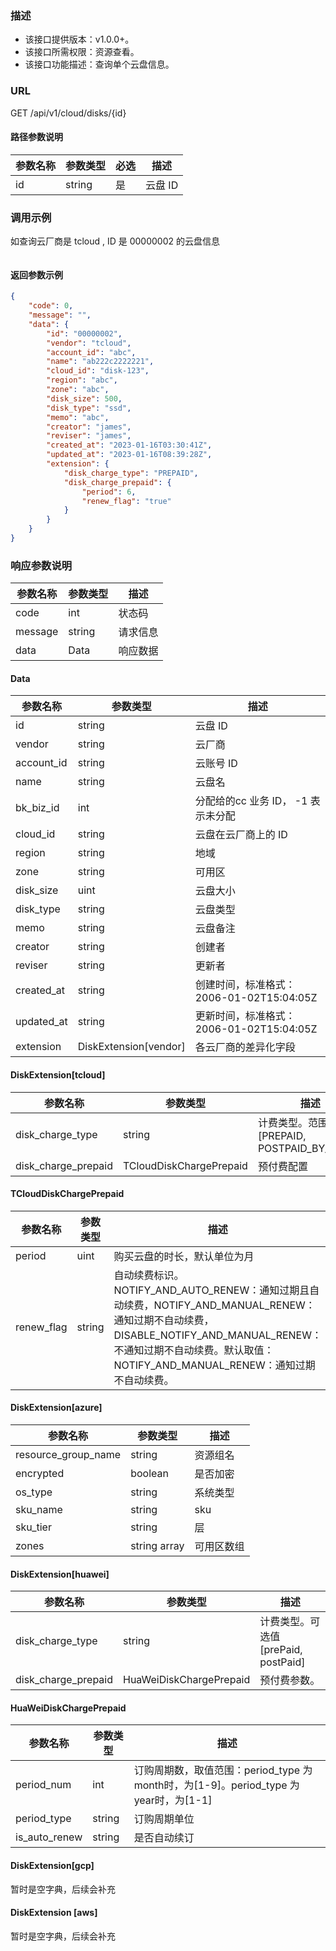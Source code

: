 ### 描述

- 该接口提供版本：v1.0.0+。
- 该接口所需权限：资源查看。
- 该接口功能描述：查询单个云盘信息。

### URL

GET /api/v1/cloud/disks/{id}

#### 路径参数说明

| 参数名称 | 参数类型    | 必选 | 描述     |
|------|---------|----|--------|
| id   | string  | 是  | 云盘 ID  |

### 调用示例

如查询云厂商是 tcloud , ID 是 00000002 的云盘信息
```json
```

#### 返回参数示例
```json
{
    "code": 0,
    "message": "",
    "data": {
        "id": "00000002",
        "vendor": "tcloud",
        "account_id": "abc",
        "name": "ab222c2222221",
        "cloud_id": "disk-123",
        "region": "abc",
        "zone": "abc",
        "disk_size": 500,
        "disk_type": "ssd",
        "memo": "abc",
        "creator": "james",
        "reviser": "james",
        "created_at": "2023-01-16T03:30:41Z",
        "updated_at": "2023-01-16T08:39:28Z",
        "extension": {
            "disk_charge_type": "PREPAID",
            "disk_charge_prepaid": {
                "period": 6,
                "renew_flag": "true"
            }
        }
    }
}
```
### 响应参数说明

| 参数名称    | 参数类型   | 描述   |
|---------|--------|------|
| code    | int  | 状态码  |
| message | string | 请求信息 |
| data    | Data | 响应数据 |
#### Data
| 参数名称   | 参数类型   | 描述                                       |
|--------|--------|------------------------------------------|
| id | string | 云盘 ID |
| vendor | string | 云厂商 |
| account_id | string | 云账号 ID |
| name | string | 云盘名 |
| bk_biz_id | int | 分配给的cc 业务 ID， -1 表示未分配 |
| cloud_id | string | 云盘在云厂商上的 ID |
| region | string | 地域 |
| zone | string | 可用区 |
| disk_size | uint | 云盘大小 |
| disk_type | string | 云盘类型 |
| memo | string | 云盘备注 | 
| creator | string | 创建者 |
| reviser | string | 更新者 |
| created_at | string | 创建时间，标准格式：2006-01-02T15:04:05Z |
| updated_at | string | 更新时间，标准格式：2006-01-02T15:04:05Z | 
| extension | DiskExtension[vendor] | 各云厂商的差异化字段| 

#### DiskExtension[tcloud]

| 参数名称                           | 参数类型 |描述                                                         |
|--------------------------------| -------- |  ------------------------------------------------------------ |
| disk_charge_type | string | 计费类型。范围[PREPAID, POSTPAID_BY_HOUR] |
| disk_charge_prepaid | TCloudDiskChargePrepaid | 预付费配置|

#### TCloudDiskChargePrepaid

| 参数名称                           | 参数类型 |描述                                                         |
|--------------------------------| -------- |------------------------------------------------------------ |
| period | uint | 购买云盘的时长，默认单位为月 |
| renew_flag | string | 自动续费标识。NOTIFY_AND_AUTO_RENEW：通知过期且自动续费，NOTIFY_AND_MANUAL_RENEW：通知过期不自动续费，DISABLE_NOTIFY_AND_MANUAL_RENEW：不通知过期不自动续费。默认取值：NOTIFY_AND_MANUAL_RENEW：通知过期不自动续费。|

#### DiskExtension[azure]

| 参数名称                           | 参数类型 | 描述                                                         |
|--------------------------------| -------- | ------------------------------------------------------------ |
| resource_group_name      | string | 资源组名 |
| encrypted | boolean      | 是否加密 |
| os_type   | string       | 系统类型 |
| sku_name  | string       | sku |
| sku_tier  | string       | 层 |
| zones     | string array |  可用区数组 |

#### DiskExtension[huawei]
| 参数名称                           | 参数类型 | 描述                                                         |
|--------------------------------| -------- | ------------------------------------------------------------ |
| disk_charge_type | string | 计费类型。可选值[prePaid, postPaid] |
| disk_charge_prepaid | HuaWeiDiskChargePrepaid |预付费参数。|

#### HuaWeiDiskChargePrepaid
| 参数名称                           | 参数类型 | 描述                                                         |
|--------------------------------| -------- | ------------------------------------------------------------ |
| period_num | int |订购周期数，取值范围：period_type 为 month时，为[1-9]。period_type 为 year时，为[1-1]|
| period_type | string | 订购周期单位|
| is_auto_renew | string |  是否自动续订 |

#### DiskExtension[gcp]
暂时是空字典，后续会补充

#### DiskExtension [aws]
暂时是空字典，后续会补充
